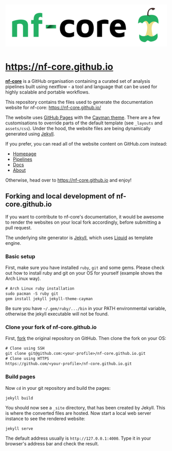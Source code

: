 # ![nf-core](assets/logo/nf-core-logo.png)
# https://nf-core.github.io

[**nf-core**](https://github.com/nf-core) is a GitHub organisation containing a curated set of analysis pipelines built using nextflow - a tool and language that can be used for highly scalable and portable workflows.

This repository contains the files used to generate the documentation website for nf-core: https://nf-core.github.io/

The website uses [GitHub Pages](https://pages.github.com/) with the [Cayman theme](https://github.com/pages-themes/cayman). There are a few customisations to override parts of the default template (see `_layouts` and `assets/css`).
Under the hood, the website files are being dynamically generated using [Jekyll](https://jekyllrb.com/).

If you prefer, you can read all of the website content on GitHub.com instead:

* [Homepage](index.md)
* [Pipelines](pipelines.md)
* [Docs](docs.md)
* [About](about.md)

Otherwise, head over to https://nf-core.github.io and enjoy!

## Forking and local development of nf-core.github.io

If you want to contribute to nf-core's documentation, it would be awesome to render the websites on your local fork accordingly, before submitting a pull request.

The underlying site generator is [Jekyll](https://jekyllrb.com/), which uses [Liquid](http://shopify.github.io/liquid/) as template engine.

### Basic setup

First, make sure you have installed `ruby`, `git` and some gems. Please check out how to install ruby and git on your OS for yourself (example shows the Arch Linux way).

```
# Arch Linux ruby installation
sudo pacman -S ruby git
gem install jekyll jekyll-theme-cayman
```

Be sure you have `~/.gem/ruby/.../bin` in your PATH environmental variable, otherwise the jekyll executable will not be found.

### Clone your fork of nf-core.github.io

First, [fork](https://help.github.com/articles/fork-a-repo/) the original repository on GitHub. Then clone the fork on your OS:

```
# Clone using SSH
git clone git@github.com:<your-profile>/nf-core.github.io.git
# Clone using HTTPS
https://github.com/<your-profile>/nf-core.github.io.git
```

### Build pages

Now `cd` in your git repository and build the pages:

```
jekyll build
```

You should now see a `_site` directory, that has been created by Jekyll. This is where the converted files are hosted. Now start a local web server instance to see the rendered website:

```
jekyll serve
```

The default address usually is `http://127.0.0.1:4000`. Type it in your browser's address bar and check the result.
